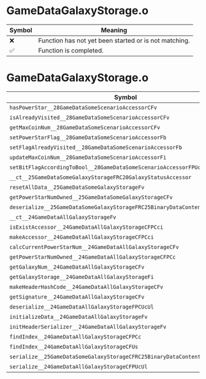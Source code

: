 # GameDataGalaxyStorage.o
| Symbol | Meaning 
| ------------- | ------------- 
| :x: | Function has not yet been started or is not matching. 
| :white_check_mark: | Function is completed. 


# GameDataGalaxyStorage.o
| Symbol | Decompiled? |
| ------------- | ------------- |
| `hasPowerStar__28GameDataSomeScenarioAccessorCFv` | :x: |
| `isAlreadyVisited__28GameDataSomeScenarioAccessorCFv` | :x: |
| `getMaxCoinNum__28GameDataSomeScenarioAccessorCFv` | :x: |
| `setPowerStarFlag__28GameDataSomeScenarioAccessorFb` | :x: |
| `setFlagAlreadyVisited__28GameDataSomeScenarioAccessorFb` | :x: |
| `updateMaxCoinNum__28GameDataSomeScenarioAccessorFi` | :x: |
| `setBitFlagAccordingToBool__28GameDataSomeScenarioAccessorFPUcb` | :x: |
| `__ct__25GameDataSomeGalaxyStorageFRC20GalaxyStatusAccessor` | :x: |
| `resetAllData__25GameDataSomeGalaxyStorageFv` | :x: |
| `getPowerStarNumOwned__25GameDataSomeGalaxyStorageCFv` | :x: |
| `deserialize__25GameDataSomeGalaxyStorageFRC25BinaryDataContentAccessorPCUc` | :x: |
| `__ct__24GameDataAllGalaxyStorageFv` | :x: |
| `isExistAccessor__24GameDataAllGalaxyStorageCFPCci` | :x: |
| `makeAccessor__24GameDataAllGalaxyStorageCFPCci` | :x: |
| `calcCurrentPowerStarNum__24GameDataAllGalaxyStorageCFv` | :x: |
| `getPowerStarNumOwned__24GameDataAllGalaxyStorageCFPCc` | :x: |
| `getGalaxyNum__24GameDataAllGalaxyStorageCFv` | :x: |
| `getGalaxyStorage__24GameDataAllGalaxyStorageFi` | :x: |
| `makeHeaderHashCode__24GameDataAllGalaxyStorageCFv` | :x: |
| `getSignature__24GameDataAllGalaxyStorageCFv` | :x: |
| `deserialize__24GameDataAllGalaxyStorageFPCUcUl` | :x: |
| `initializeData__24GameDataAllGalaxyStorageFv` | :x: |
| `initHeaderSerializer__24GameDataAllGalaxyStorageFv` | :x: |
| `findIndex__24GameDataAllGalaxyStorageCFPCc` | :x: |
| `findIndex__24GameDataAllGalaxyStorageCFUs` | :x: |
| `serialize__25GameDataSomeGalaxyStorageCFRC25BinaryDataContentAccessorPUc` | :x: |
| `serialize__24GameDataAllGalaxyStorageCFPUcUl` | :x: |
